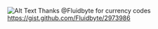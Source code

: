![Alt Text](https://i.imgur.com/Hfq9vim.gif)
Thanks @Fluidbyte for currency codes
https://gist.github.com/Fluidbyte/2973986
